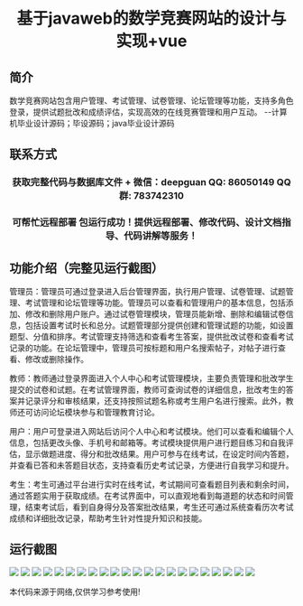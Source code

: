 <p><h1 align="center">基于javaweb的数学竞赛网站的设计与实现+vue</h1></p>

## 简介
数学竞赛网站包含用户管理、考试管理、试卷管理、论坛管理等功能，支持多角色登录，提供试题批改和成绩评估，实现高效的在线竞赛管理和用户互动。    --计算机毕业设计源码；毕设源码；java毕业设计源码


## 联系方式
<p><h3 align="center">获取完整代码与数据库文件 + 微信：deepguan QQ: 86050149 QQ群: 783742310</h3></p>
<p><h3 align="center">可帮忙远程部署 包运行成功！提供远程部署、修改代码、设计文档指导、代码讲解等服务！</h3></p>

## 功能介绍（完整见运行截图）
管理员：管理员可通过登录进入后台管理界面，执行用户管理、试卷管理、试题管理、考试管理和论坛管理等功能。管理员可以查看和管理用户的基本信息，包括添加、修改和删除用户账户。通过试卷管理模块，管理员能新增、删除和编辑试卷信息，包括设置考试时长和总分。试题管理部分提供创建和管理试题的功能，如设置题型、分值和排序。考试管理支持筛选和查看考生答案，提供批改试卷和查看考试记录的功能。在论坛管理中，管理员可按标题和用户名搜索帖子，对帖子进行查看、修改或删除操作。

教师：教师通过登录界面进入个人中心和考试管理模块，主要负责管理和批改学生提交的试卷和试题。在考试管理界面，教师可查询试卷的详细信息，批改考生的答案并记录评分和审核结果，还支持按照试题名称或考生用户名进行搜索。此外，教师还可访问论坛模块参与和管理教育讨论。

用户：用户可登录进入网站后访问个人中心和考试模块。他们可以查看和编辑个人信息，包括更改头像、手机号和邮箱等。考试模块提供用户进行题目练习和自我评估，显示做题进度、得分和批改结果。用户可参与在线考试，在设定时间内答题，并查看已答和未答题目状态，支持查看历史考试记录，方便进行自我学习和提升。

考生：考生可通过平台进行实时在线考试，考试期间可查看题目列表和剩余时间，通过答题实用于获取成绩。在考试界面中，可以直观地看到每道题的状态和时间管理，结束考试后，看到自身得分及答案批改结果，考生还可通过系统查看历次考试成绩和详细批改记录，帮助考生针对性提升知识和技能。


## 运行截图
![](https://bs-1329754181.cos.ap-shanghai.myqcloud.com/ssm/MathCompetitionWebsite/img/001.jpg)
![](https://bs-1329754181.cos.ap-shanghai.myqcloud.com/ssm/MathCompetitionWebsite/img/002.jpg)
![](https://bs-1329754181.cos.ap-shanghai.myqcloud.com/ssm/MathCompetitionWebsite/img/003.jpg)
![](https://bs-1329754181.cos.ap-shanghai.myqcloud.com/ssm/MathCompetitionWebsite/img/004.jpg)
![](https://bs-1329754181.cos.ap-shanghai.myqcloud.com/ssm/MathCompetitionWebsite/img/005.jpg)
![](https://bs-1329754181.cos.ap-shanghai.myqcloud.com/ssm/MathCompetitionWebsite/img/006.jpg)
![](https://bs-1329754181.cos.ap-shanghai.myqcloud.com/ssm/MathCompetitionWebsite/img/007.jpg)
![](https://bs-1329754181.cos.ap-shanghai.myqcloud.com/ssm/MathCompetitionWebsite/img/008.jpg)
![](https://bs-1329754181.cos.ap-shanghai.myqcloud.com/ssm/MathCompetitionWebsite/img/009.jpg)
![](https://bs-1329754181.cos.ap-shanghai.myqcloud.com/ssm/MathCompetitionWebsite/img/010.jpg)
![](https://bs-1329754181.cos.ap-shanghai.myqcloud.com/ssm/MathCompetitionWebsite/img/011.jpg)
![](https://bs-1329754181.cos.ap-shanghai.myqcloud.com/ssm/MathCompetitionWebsite/img/012.jpg)
![](https://bs-1329754181.cos.ap-shanghai.myqcloud.com/ssm/MathCompetitionWebsite/img/013.jpg)
![](https://bs-1329754181.cos.ap-shanghai.myqcloud.com/ssm/MathCompetitionWebsite/img/014.jpg)
![](https://bs-1329754181.cos.ap-shanghai.myqcloud.com/ssm/MathCompetitionWebsite/img/015.jpg)
![](https://bs-1329754181.cos.ap-shanghai.myqcloud.com/ssm/MathCompetitionWebsite/img/016.jpg)
![](https://bs-1329754181.cos.ap-shanghai.myqcloud.com/ssm/MathCompetitionWebsite/img/017.jpg)
![](https://bs-1329754181.cos.ap-shanghai.myqcloud.com/ssm/MathCompetitionWebsite/img/018.jpg)
![](https://bs-1329754181.cos.ap-shanghai.myqcloud.com/ssm/MathCompetitionWebsite/img/019.jpg)
![](https://bs-1329754181.cos.ap-shanghai.myqcloud.com/ssm/MathCompetitionWebsite/img/020.jpg)
![](https://bs-1329754181.cos.ap-shanghai.myqcloud.com/ssm/MathCompetitionWebsite/img/021.jpg)
![](https://bs-1329754181.cos.ap-shanghai.myqcloud.com/ssm/MathCompetitionWebsite/img/022.jpg)

<p>本代码来源于网络,仅供学习参考使用!</p>
